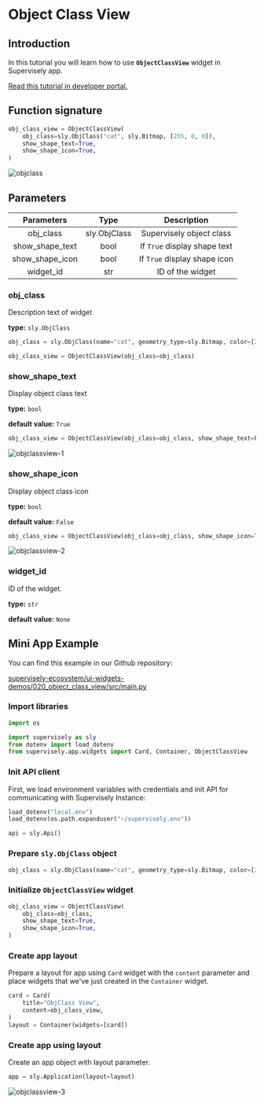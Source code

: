 # Object Class View

## Introduction

In this tutorial you will learn how to use **`ObjectClassView`** widget in Supervisely app.

[Read this tutorial in developer portal.](https://developer.supervise.ly/app-development/apps-with-gui/object-class-view)

## Function signature

```python
obj_class_view = ObjectClassView(
    obj_class=sly.ObjClass("cat", sly.Bitmap, [255, 0, 0]),
    show_shape_text=True,
    show_shape_icon=True,
)
```

![objclass](https://user-images.githubusercontent.com/79905215/217872710-d76db90a-6a40-4b0d-b996-117d266ee428.png)

## Parameters

|   Parameters    |     Type     |         Description          |
| :-------------: | :----------: | :--------------------------: |
|    obj_class    | sly.ObjClass |   Supervisely object class   |
| show_shape_text |     bool     | If `True` display shape text |
| show_shape_icon |     bool     | If `True` display shape icon |
|    widget_id    |     str      |       ID of the widget       |

### obj_class

Description text of widget

**type:** `sly.ObjClass`

```python
obj_class = sly.ObjClass(name="cat", geometry_type=sly.Bitmap, color=[255, 0, 0])

obj_class_view = ObjectClassView(obj_class=obj_class)
```

### show_shape_text

Display object class text

**type:** `bool`

**default value:** `True`

```python
obj_class_view = ObjectClassView(obj_class=obj_class, show_shape_text=False)
```

![objclassview-1](https://user-images.githubusercontent.com/79905215/217877106-ff5c6e11-aeb9-46be-9c9c-fa6b5bb69fc3.png)

### show_shape_icon

Display object class icon

**type:** `bool`

**default value:** `False`

```python
obj_class_view = ObjectClassView(obj_class=obj_class, show_shape_icon=True)
```

![objclassview-2](https://user-images.githubusercontent.com/79905215/217877828-4dca32d7-3eac-4a87-8f1e-8b92dac26e54.png)

### widget_id

ID of the widget.

**type:** `str`

**default value:** `None`


## Mini App Example

You can find this example in our Github repository:

[supervisely-ecosystem/ui-widgets-demos/020_object_class_view/src/main.py](https://github.com/supervisely-ecosystem/ui-widgets-demos/blob/master/020_object_class_view/src/main.py)

### Import libraries

```python
import os

import supervisely as sly
from dotenv import load_dotenv
from supervisely.app.widgets import Card, Container, ObjectClassView
```

### Init API client

First, we load environment variables with credentials and init API for communicating with Supervisely Instance:

```python
load_dotenv("local.env")
load_dotenv(os.path.expanduser("~/supervisely.env"))

api = sly.Api()
```

### Prepare `sly.ObjClass` object

```python
obj_class = sly.ObjClass(name="cat", geometry_type=sly.Bitmap, color=[255, 0, 0])
```

### Initialize `ObjectClassView` widget

```python
obj_class_view = ObjectClassView(
    obj_class=obj_class,
    show_shape_text=True,
    show_shape_icon=True,
)
```

### Create app layout

Prepare a layout for app using `Card` widget with the `content` parameter and place widgets that we've just created in the `Container` widget.

```python
card = Card(
    title="ObjClass View",
    content=obj_class_view,
)
layout = Container(widgets=[card])
```

### Create app using layout

Create an app object with layout parameter.

```python
app = sly.Application(layout=layout)
```

![objclassview-3](https://user-images.githubusercontent.com/79905215/217878550-8b6f1be8-6acd-4df7-92dd-3ff2736d3ab3.png)
